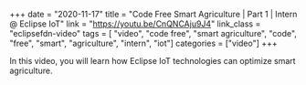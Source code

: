 +++
date = "2020-11-17"
title = "Code Free Smart Agriculture | Part 1 | Intern @ Eclipse IoT"
link = "https://youtu.be/CnQNCAju9J4"
link_class  = "eclipsefdn-video"
tags = [ "video", "code free", "smart agriculture", "code", "free", "smart", "agriculture", "intern", "iot"]
categories = ["video"]
+++

In this video, you will learn how Eclipse IoT technologies can optimize smart agriculture.